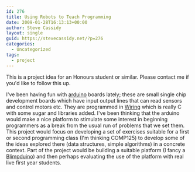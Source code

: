 ```yaml
---
id: 276
title: Using Robots to Teach Programming
date: 2009-01-28T16:13:13+00:00
author: Steve Cassidy
layout: single
guid: https://stevecassidy.net/?p=276
categories:
  - Uncategorized
tags:
  - project
---
```

This is a project idea for an Honours student or similar. Please contact me if you'd like to follow this up. 

I've been having fun with [arduino](http://www.arduino.cc/) boards lately; these are small single chip development boards which have input output lines that can read sensors and control motors etc. They are programmed in [Wiring](http://wiring.org.co/) which is really C with some sugar and libraries added. I've been thinking that the arduino would make a nice platform to stimulate some interest in beginning programmers as a break from the usual run of problems that we set them. This project would focus on developing a set of exercises suitable for a first or second programming class (I'm thinking COMP125) to develop some of the ideas explored there (data structures, simple algorithms) in a concrete context. Part of the project would be building a suitable platform (I fancy a [Blimpduino](http://diydrones.com/profiles/blog/show?id=705844%3ABlogPost%3A44817)) and then perhaps evaluating the use of the platform with real live first year students.
